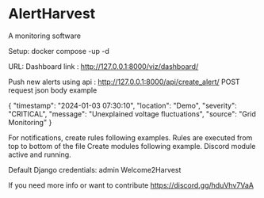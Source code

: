 # AlertHarvest
A monitoring software

Setup:
docker compose -up -d 

URL:
Dashboard link : http://127.0.0.1:8000/viz/dashboard/

Push new alerts using api :
http://127.0.0.1:8000/api/create_alert/
POST request
json body example

{
    "timestamp": "2024-01-03 07:30:10",
    "location": "Demo",
    "severity": "CRITICAL",
    "message": "Unexplained voltage fluctuations",
    "source": "Grid Monitoring"
}

For notifications, create rules following examples.
Rules are executed from top to bottom of the file
Create modules following example.
Discord module active and running.

Default Django credentials:
admin
Welcome2Harvest

If you need more info or want to contribute https://discord.gg/hduVhv7VaA
